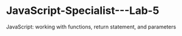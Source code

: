 # JavaScript-Specialist---Lab-5
JavaScript: working with functions, return statement, and parameters
